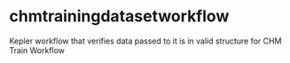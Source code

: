 chmtrainingdatasetworkflow
==========================

Kepler workflow that verifies data passed to it is in valid structure for CHM Train Workflow
